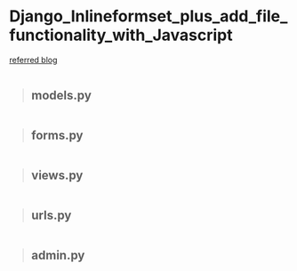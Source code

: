 # Django_Inlineformset_plus_add_file_functionality_with_Javascript

[referred blog](https://narito.ninja/blog/detail/36/)

![]()

> ## models.py
``` python

```

> ## forms.py
``` python

```


> ## views.py
``` python

```

> ## urls.py
``` python

```

> ## admin.py
``` python

```
